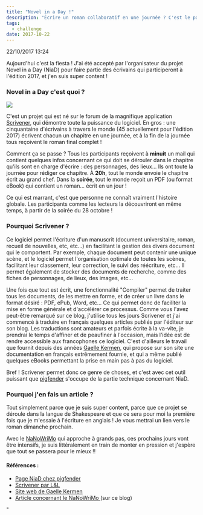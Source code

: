 ```yaml
---
title: "Novel in a Day !"
description: "Écrire un roman collaboratif en une journée ? C'est le pari fou du projet NiaD !"
tags:
  - challenge
date: 2017-10-22
---
```


22/10/2017 13:24

Aujourd'hui c'est la fiesta ! J'ai été accepté par l'organisateur du projet Novel in a Day (NiaD) pour faire partie des écrivains qui participeront à l'édition 2017, et j'en suis super content !

### Novel in a Day c'est quoi ?

<img class="zoom im100" src="/niad_400.png" />

C'est un projet qui est né sur le forum de la magnifique application <span style="text-decoration: underline;"><a href="http://www.literatureandlatte.com/scrivener.php">Scrivener</a></span>, qui démontre toute la puissance du logiciel. En gros : une cinquantaine d'écrivains à travers le monde (45 actuellement pour l'édition 2017) écrivent chacun un chapitre en une journée, et à la fin de la journée tous reçoivent le roman final complet !

Comment ça se passe ? Tous les participants reçoivent à <strong>minuit</strong> un mail qui contient quelques infos concernant ce qui doit se dérouler dans le chapitre qu'ils sont en charge d'écrire : des personnages, des lieux... Ils ont toute la journée pour rédiger ce chapitre. À <strong>20h</strong>, tout le monde envoie le chapitre écrit au grand chef. Dans la <strong>soirée</strong>, tout le monde reçoit un PDF (ou format eBook) qui contient un roman... écrit en un jour !

Ce qui est marrant, c'est que personne ne connaît vraiment l'histoire globale. Les participants comme les lecteurs la découvriront en même temps, à partir de la soirée du 28 octobre !

### Pourquoi Scrivener ?

Ce logiciel permet l'écriture d'un manuscrit (document universitaire, roman, recueil de nouvelles, etc, etc...) en facilitant la gestion des divers document qui le comportent. Par exemple, chaque document peut contenir une unique scène, et le logiciel permet l'organisation optimale de toutes les scènes, facilitant leur classement, leur correction, le suivi des réécriture, etc... Il permet également de stocker des documents de recherche, comme des fiches de personnages, de lieux, des images, etc...

Une fois que tout est écrit, une fonctionnalité "Compiler" permet de traiter tous les documents, de les mettre en forme, et de créer un livre dans le format désiré : PDF, ePub, Word, etc... Ce qui permet donc de faciliter la mise en forme générale et d'accélérer ce processus. Comme vous l'avez peut-être remarqué sur ce blog, j'utilise tous les jours Scrivener et j'ai commencé à traduire en français quelques articles publiés par l'éditeur sur son blog. Les traductions sont amateurs et parfois écrite à la va-vite, je prendrai le temps d'affiner et de peaufiner à l'occasion, mais l'idée est de rendre accessible aux francophones ce logiciel. C'est d'ailleurs le travail que fournit depuis des années [Gaelle Kermen](https://gaellekermen.net), qui propose sur son site une documentation en français extrêmement fournie, et qui a même publié quelques eBooks permettant la prise en main pas à pas du logiciel.

Bref ! Scrivener permet donc ce genre de choses, et c'est avec cet outil puissant que [pigfender](http://pigfender.com) s'occupe de la partie technique concernant NiaD.

### Pourquoi j'en fais un article ?

Tout simplement parce que je suis super content, parce que ce projet se déroule dans la langue de Shakespeare et que ce sera pour moi la première fois que je m'essaie à l'écriture en anglais ! Je vous mettrai un lien vers le roman dimanche prochain.

Avec le <span style="text-decoration: underline;"><a href="https://arkhaiel.wordpress.com/2017/10/17/nanowrimo-cest-decide-je-me-lance/">NaNoWriMo</a></span> qui approche à grands pas, ces prochains jours vont être intensifs, je suis littéralement en train de monter en pression et j'espère que tout se passera pour le mieux !!

<h4 style="text-align: justify;">Références :</h4>
<ul>
<li style="text-align: justify;"><span style="text-decoration: underline;"><a href="http://www.pigfender.com/index.php/niad/">Page NiaD chez pigfender</a></span></li>
<li style="text-align: justify;"><span style="text-decoration: underline;"><a href="http://www.literatureandlatte.com">Scrivener par L&amp;L</a></span></li>
<li style="text-align: justify;"><span style="text-decoration: underline;"><a href="http://gaellekermen.net">Site web de Gaelle Kermen</a></span></li>
<li style="text-align: justify;"><span style="text-decoration: underline;"><a href="https://arkhaiel.wordpress.com/2017/10/17/nanowrimo-cest-decide-je-me-lance/">Article concernant le NaNoWriMo</a> </span>(sur ce blog)</li>
</ul>"
